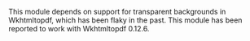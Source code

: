 This module depends on support for transparent backgrounds in
Wkhtmltopdf, which has been flaky in the past. This module has been
reported to work with Wkhtmltopdf 0.12.6.
